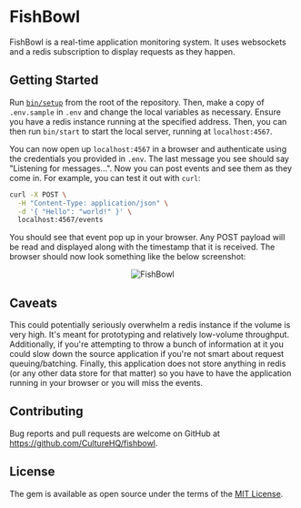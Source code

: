 # FishBowl

FishBowl is a real-time application monitoring system. It uses websockets and a redis subscription to display requests as they happen.

## Getting Started

Run [`bin/setup`](bin/setup) from the root of the repository. Then, make a copy of `.env.sample` in `.env` and change the local variables as necessary. Ensure you have a redis instance running at the specified address. Then, you can then run `bin/start` to start the local server, running at `localhost:4567`.

You can now open up `localhost:4567` in a browser and authenticate using the credentials you provided in `.env`. The last message you see should say "Listening for messages...". Now you can post events and see them as they come in. For example, you can test it out with `curl`:

```bash
curl -X POST \
  -H "Content-Type: application/json" \
  -d '{ "Hello": "world!" }' \
  localhost:4567/events
```

You should see that event pop up in your browser. Any POST payload will be read and displayed along with the timestamp that it is received. The browser should now look something like the below screenshot:

<div align="center">
  <img alt="FishBowl" src="./docs/fishbowl.png">
</div>

## Caveats

This could potentially seriously overwhelm a redis instance if the volume is very high. It's meant for prototyping and relatively low-volume throughput. Additionally, if you're attempting to throw a bunch of information at it you could slow down the source application if you're not smart about request queuing/batching. Finally, this application does not store anything in redis (or any other data store for that matter) so you have to have the application running in your browser or you will miss the events.

## Contributing

Bug reports and pull requests are welcome on GitHub at https://github.com/CultureHQ/fishbowl.

## License

The gem is available as open source under the terms of the [MIT License](https://opensource.org/licenses/MIT).
